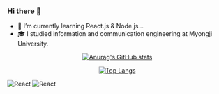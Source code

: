 ### Hi there 👋


- 🌱 I’m currently learning React.js & Node.js...
- 🎓 I studied information and communication engineering at Myongji University.
<div align=center>

[![Anurag's GitHub stats](https://github-readme-stats.vercel.app/api?username=wnsguddl789&show_icons=true&theme=dark)](https://github.com/anuraghazra/github-readme-stats)





[![Top Langs](https://github-readme-stats.vercel.app/api/top-langs/?username=wnsguddl789&layout=compact&theme=dark)](https://github.com/anuraghazra/github-readme-stats)


</div>
<img alt="React" 
     src ="https://img.shields.io/badge/Node.js-339933?logo=Node.js&logoColor=339933&style=for-the-badge"/>
<img alt="React" 
     src ="https://img.shields.io/badge/React-61DAFB?logo=react&logoColor=white&style=for-the-badge"/>
